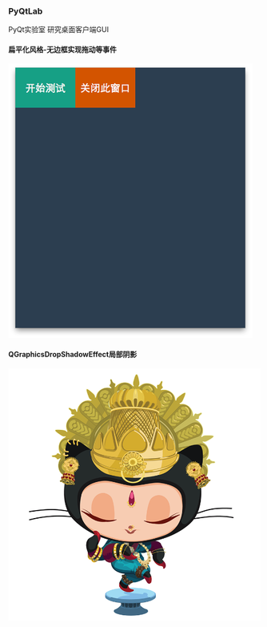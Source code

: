 ### PyQtLab

PyQt实验室
研究桌面客户端GUI

#### 扁平化风格-无边框实现拖动等事件
![github logo](dragwindow.png)

#### QGraphicsDropShadowEffect局部阴影
![github logo](PyQt-QGraphicsDropShadowEffect/saritocat.png)
